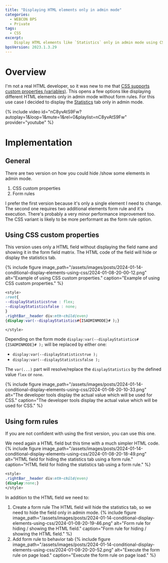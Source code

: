 ```yaml
---
title: "Displaying HTML elements only in admin mode"
categories:
  - WEBCON BPS   
  - Private  
tags:    
  - CSS
excerpt:
    Display HTML elements like `Statistics` only in admin mode using CSS variables or form rules.
bpsVersion: 2023.1.3.29
---
```


# Overview  
I'm not a real HTML developer, so it was new to me that [CSS supports custom properties (variables)](https://developer.mozilla.org/en-US/docs/Web/CSS/Using_CSS_custom_properties#declaring_custom_properties). This opens a few options like displaying different HTML elements only in admin mode without form rules. For this use case I decided to display the [Statistics](https://docs.webcon.com/docs/2023R3/Studio/Workflow/Forms/Workflow_AttributeVis1/#4-standard-areas) tab only in admin mode.

{% include video id="nC8yvAtS9Fw?autoplay=1&loop=1&mute=1&rel=0&playlist=nC8yvAtS9Fw" provider="youtube" %}



# Implementation
## General

There are two version on how you could hide /show some elements in admin mode. 
1. CSS custom properties
2. Form rules  

I prefer the first version because it's only a single element I need to change. The second one requires two additional elements form rule and it's execution. There's probably a very minor performance improvement too. The CSS variant is likely to be more performant as the form rule option.   

## Using CSS custom properties 
This version uses only a HTML field without displaying the field name and showing it in the form field matrix. The HTML code of the field will hide or display the statistics tab.

{% include figure image_path="/assets/images/posts/2024-01-14-conditional-display-elements-using-css/2024-01-08-20-00-12.png" alt="Example of using CSS custom properties." caption="Example of using CSS custom properties." %}


```css
<style> 
:root{
--displayStatisticstrue : flex;
--displayStatisticsfalse : none;
}
.rightBar__header div:nth-child(even)
{display:var(--displayStatistics#{ISADMINMODE}# );}

</style>
```

Depending on the form mode `display:var(--displayStatistics#{ISADMINMODE}# );` will be replaced by either one:
- `display:var(--displayStatisticstrue );`
- `display:var(--displayStatisticsfalse );`

The `var(...)` part will resolve/replace the `displayStatistics`  by the
defined value `flex` or `none`.

{% include figure image_path="/assets/images/posts/2024-01-14-conditional-display-elements-using-css/2024-01-08-20-10-33.png" alt="The developer tools display the actual value which will be used for CSS." caption="The developer tools display the actual value which will be used for CSS." %}

## Using form rules
If you are not confident with using the first version, you can use this one.

We need again a HTML field but this time with a much simpler HTML code.
{% include figure image_path="/assets/images/posts/2024-01-14-conditional-display-elements-using-css/2024-01-08-20-18-49.png" alt="HTML field for hiding the statistics tab using a form rule." caption="HTML field for hiding the statistics tab using a form rule." %}
```css
<style> 
.rightBar__header div:nth-child(even)
{display:none;}
</style>
 ```

In addition to the HTML field we need to:
1. Create a form rule
   The HTML field will hide the statistics tab, so we need to hide the field only in admin mode.
   {% include figure image_path="/assets/images/posts/2024-01-14-conditional-display-elements-using-css/2024-01-08-20-19-46.png" alt="Form rule for hiding / showing the HTML field." caption="Form rule for hiding / showing the HTML field." %}
2. Add form rule to behavior tab
   {% include figure image_path="/assets/images/posts/2024-01-14-conditional-display-elements-using-css/2024-01-08-20-20-52.png" alt="Execute the form rule on page load." caption="Execute the form rule on page load." %} 

